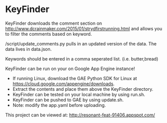 # KeyFinder

KeyFinder downloads the comment section on http://www.dcrainmaker.com/2015/01/stryd­first­running.html and allows you to filter the comments based on keyword.

/script/update_comments.py pulls in an updated version of the data.
The data lives in data.json.

Keywords should be entered in a comma seperated list. (i.e. butter,bread)

KeyFinder can be run on your on Google App Engine instance!

* If running Linux, download the GAE Python SDK for Linux at https://cloud.google.com/appengine/downloads.
* Extract the contents and place them above the KeyFinder directory.
* KeyFinder can be tested on your local machine by using run.sh.
* KeyFinder can be pushed to GAE by using update.sh.
* Note: modify the app.yaml before uploading.

This project can be viewed at: http://resonant-feat-91406.appspot.com/